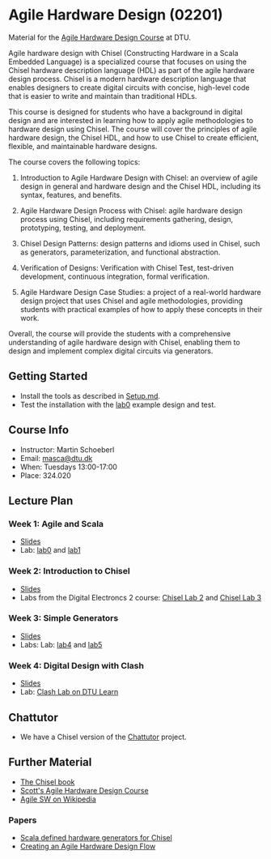 # Agile Hardware Design (02201)

Material for the [Agile Hardware Design Course](https://kurser.dtu.dk/course/02201) at DTU.

Agile hardware design with Chisel (Constructing Hardware in a Scala Embedded Language) is a specialized course that focuses on using the Chisel hardware description language (HDL) as part of the agile hardware design process. Chisel is a modern hardware description language that enables designers to create digital circuits with concise, high-level code that is easier to write and maintain than traditional HDLs.

This course is designed for students who have a background in digital design and are interested in learning how to apply agile methodologies to hardware design using Chisel. The course will cover the principles of agile hardware design, the Chisel HDL, and how to use Chisel to create efficient, flexible, and maintainable hardware designs.

The course covers the following topics:

1. Introduction to Agile Hardware Design with Chisel: an overview of agile design in general and hardware design and the Chisel HDL, including its syntax, features, and benefits.

2. Agile Hardware Design Process with Chisel: agile hardware design process using Chisel, including requirements gathering, design, prototyping, testing, and deployment.

3. Chisel Design Patterns: design patterns and idioms used in Chisel, such as generators, parameterization, and functional abstraction.

4. Verification of Designs: Verification with Chisel Test, test-driven development, continuous integration, formal verification.

5. Agile Hardware Design Case Studies: a project of a real-world hardware design project that uses Chisel and agile methodologies, providing students with practical examples of how to apply these concepts in their work.

Overall, the course will provide the students with a comprehensive understanding of agile hardware design with Chisel, enabling them to design and implement complex digital circuits via generators.

## Getting Started

 * Install the tools as described in [Setup.md](Setup.md).
 * Test the installation with the [lab0](lab0) example design and test.

## Course Info

 * Instructor: Martin Schoeberl
 * Email: masca@dtu.dk
 * When: Tuesdays 13:00-17:00
 * Place: 324.020

 ## Lecture Plan

 ### Week 1: Agile and Scala

  * [Slides](01_scala.pdf)
  * Lab: [lab0](lab0) and [lab1](lab1)

### Week 2: Introduction to Chisel

  * [Slides](02_chisel.pdf)
  * Labs from the Digital Electroncs 2 course: [Chisel Lab 2](https://github.com/schoeberl/chisel-lab/tree/master/lab2) and [Chisel Lab 3](https://github.com/schoeberl/chisel-lab/tree/master/lab3)

### Week 3: Simple Generators

 * [Slides](03_simp_gen.pdf)
 * Labs: Lab: [lab4](lab4) and [lab5](lab5)

### Week 4: Digital Design with Clash

 * [Slides](04_xxx.pdf)
 * Lab: [Clash Lab on DTU Learn](https://learn.inside.dtu.dk/d2l/le/lessons/270912/topics/1074110)

## Chattutor

 * We have a Chisel version of the [Chattutor](https://chattutor.dk/c/111/s/141/) project.

## Further Material

 * [The Chisel book](https://www.imm.dtu.dk/~masca/chisel-book.html)
 * [Scott's Agile Hardware Design Course](https://classes.soe.ucsc.edu/cse228a/Winter24/)
 * [Agile SW on Wikipedia](https://en.wikipedia.org/wiki/Agile_software_development)

 ### Papers

 * [Scala defined hardware generators for Chisel](https://www.sciencedirect.com/science/article/pii/S014193312500050X)
 * [Creating an Agile Hardware Design Flow](https://cs.stanford.edu/~niemetz/publications/2020/DAC2020.pdf)

